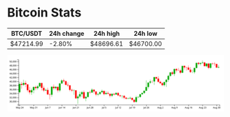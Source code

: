 # Bitcoin Stats

BTC/USDT|24h change|24h high|24h low|
|---|---|---|---|
|$47214.99|-2.80%|$48696.61|$46700.00|

<img src="./chart.svg">
